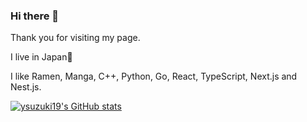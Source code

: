 ### Hi there 👋

Thank you for visiting my page.

I live in Japan🥷

I like Ramen, Manga, C++, Python, Go, React, TypeScript, Next.js and Nest.js.

[![ysuzuki19's GitHub stats](https://github-readme-stats.vercel.app/api?username=ysuzuki19)](https://github.com/anuraghazra/github-readme-stats)



<!--
**ysuzuki19/ysuzuki19** is a ✨ _special_ ✨ repository because its `README.md` (this file) appears on your GitHub profile.

Here are some ideas to get you started:

- 🔭 I’m currently working on ...
- 🌱 I’m currently learning ...
- 👯 I’m looking to collaborate on ...
- 🤔 I’m looking for help with ...
- 💬 Ask me about ...
- 📫 How to reach me: ...
- 😄 Pronouns: ...
- ⚡ Fun fact: ...
-->

